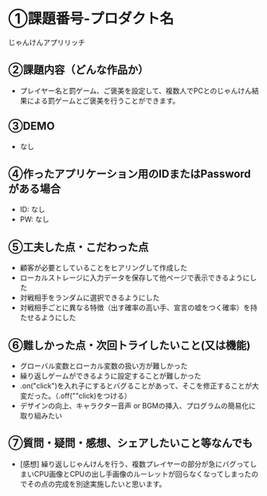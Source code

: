 # ①課題番号-プロダクト名
じゃんけんアプリリッチ

## ②課題内容（どんな作品か）

- プレイヤー名と罰ゲーム、ご褒美を設定して、複数人でPCとのじゃんけん結果による罰ゲームとご褒美を行うことができます。

## ③DEMO
- なし

## ④作ったアプリケーション用のIDまたはPasswordがある場合

- ID: なし
- PW: なし

## ⑤工夫した点・こだわった点

- 顧客が必要としていることをヒアリングして作成した
- ローカルストレージに入力データを保存して他ページで表示できるようにした
- 対戦相手をランダムに選択できるようにした
- 対戦相手ごとに異なる特徴（出す確率の高い手、宣言の嘘をつく確率）を持たせるようにした

## ⑥難しかった点・次回トライしたいこと(又は機能)

- グローバル変数とローカル変数の扱い方が難しかった
- 繰り返しゲームができるように設定することが難しかった
- .on("click")を入れ子にするとバグることがあって、そこを修正することが大変だった。（.off(""click)をつける）
- デザインの向上、キャラクター音声 or BGMの挿入、プログラムの簡易化に取り組みたい

## ⑦質問・疑問・感想、シェアしたいこと等なんでも

- [感想] 繰り返しじゃんけんを行う、複数プレイヤーの部分が急にバグってしまいCPU画像とCPUの出し手画像のルーレットが回らなくなってしまったのでその点の完成を別途実施したいと思います。
